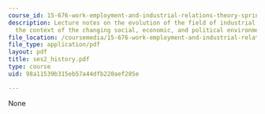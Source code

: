 ```yaml
---
course_id: 15-676-work-employment-and-industrial-relations-theory-spring-2008
description: Lecture notes on the evolution of the field of industrial relations in
  the context of the changing social, economic, and political environments.
file_location: /coursemedia/15-676-work-employment-and-industrial-relations-theory-spring-2008/98a11539b315eb57a44dfb220aef285e_ses2_history.pdf
file_type: application/pdf
layout: pdf
title: ses2_history.pdf
type: course
uid: 98a11539b315eb57a44dfb220aef285e

---
```

None